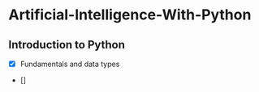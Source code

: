 # Artificial-Intelligence-With-Python

## Introduction to Python
- [x] Fundamentals and data types
- [] 
